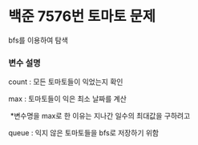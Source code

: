 # 백준 7576번 토마토 문제



bfs를 이용하여 탐색



### 변수 설명

count : 모든 토마토들이 익었는지 확인

max : 토마토들이 익은 최소 날짜를 계산 

​	*변수명을 max로 한 이유는 지나간 일수의 최대값을 구하려고

queue : 익지 않은 토마토들을 bfs로 저장하기 위함

 
